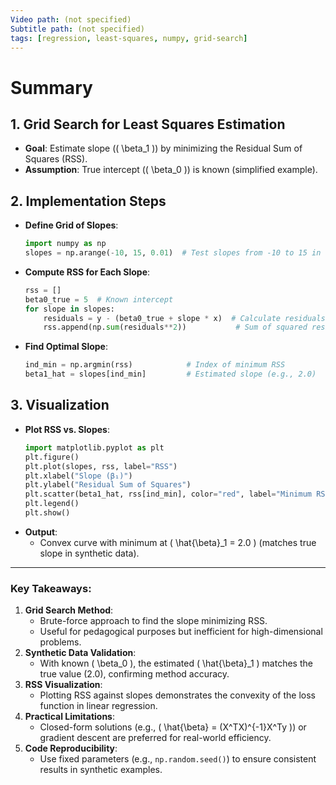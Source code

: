 ```yaml
---
Video path: (not specified)  
Subtitle path: (not specified)  
tags: [regression, least-squares, numpy, grid-search]  
---
```


# Summary

## 1. **Grid Search for Least Squares Estimation**  
   - **Goal**: Estimate slope (\( \beta_1 \)) by minimizing the Residual Sum of Squares (RSS).  
   - **Assumption**: True intercept (\( \beta_0 \)) is known (simplified example).  

## 2. **Implementation Steps**  
   - **Define Grid of Slopes**:  
     ```python  
     import numpy as np  
     slopes = np.arange(-10, 15, 0.01)  # Test slopes from -10 to 15 in steps of 0.01  
     ```  
   - **Compute RSS for Each Slope**:  
     ```python  
     rss = []  
     beta0_true = 5  # Known intercept  
     for slope in slopes:  
         residuals = y - (beta0_true + slope * x)  # Calculate residuals  
         rss.append(np.sum(residuals**2))           # Sum of squared residuals  
     ```  
   - **Find Optimal Slope**:  
     ```python  
     ind_min = np.argmin(rss)            # Index of minimum RSS  
     beta1_hat = slopes[ind_min]         # Estimated slope (e.g., 2.0)  
     ```  

## 3. **Visualization**  
   - **Plot RSS vs. Slopes**:  
     ```python  
     import matplotlib.pyplot as plt  
     plt.figure()  
     plt.plot(slopes, rss, label="RSS")  
     plt.xlabel("Slope (β₁)")  
     plt.ylabel("Residual Sum of Squares")  
     plt.scatter(beta1_hat, rss[ind_min], color="red", label="Minimum RSS")  
     plt.legend()  
     plt.show()  
     ```  
   - **Output**:  
     - Convex curve with minimum at \( \hat{\beta}_1 = 2.0 \) (matches true slope in synthetic data).  

---

### Key Takeaways:  
1. **Grid Search Method**:  
   - Brute-force approach to find the slope minimizing RSS.  
   - Useful for pedagogical purposes but inefficient for high-dimensional problems.  
2. **Synthetic Data Validation**:  
   - With known \( \beta_0 \), the estimated \( \hat{\beta}_1 \) matches the true value (2.0), confirming method accuracy.  
3. **RSS Visualization**:  
   - Plotting RSS against slopes demonstrates the convexity of the loss function in linear regression.  
4. **Practical Limitations**:  
   - Closed-form solutions (e.g., \( \hat{\beta} = (X^TX)^{-1}X^Ty \)) or gradient descent are preferred for real-world efficiency.  
5. **Code Reproducibility**:  
   - Use fixed parameters (e.g., `np.random.seed()`) to ensure consistent results in synthetic examples.  